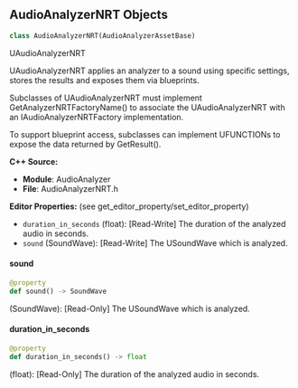 ## AudioAnalyzerNRT Objects

```python
class AudioAnalyzerNRT(AudioAnalyzerAssetBase)
```

UAudioAnalyzerNRT

UAudioAnalyzerNRT applies an analyzer to a sound using specific settings, stores the
results and exposes them via blueprints.

Subclasses of UAudioAnalyzerNRT must implement GetAnalyzerNRTFactoryName() to associate
the UAudioAnalyzerNRT with an IAudioAnalyzerNRTFactory implementation.

To support blueprint access, subclasses can implement UFUNCTIONs to expose the data
returned by GetResult().

**C++ Source:**

- **Module**: AudioAnalyzer
- **File**: AudioAnalyzerNRT.h

**Editor Properties:** (see get_editor_property/set_editor_property)

- ``duration_in_seconds`` (float):  [Read-Write] The duration of the analyzed audio in seconds.
- ``sound`` (SoundWave):  [Read-Write] The USoundWave which is analyzed.

<a id="unreal.AudioAnalyzerNRT.sound"></a>

#### sound

```python
@property
def sound() -> SoundWave
```

(SoundWave):  [Read-Only] The USoundWave which is analyzed.

<a id="unreal.AudioAnalyzerNRT.duration_in_seconds"></a>

#### duration_in_seconds

```python
@property
def duration_in_seconds() -> float
```

(float):  [Read-Only] The duration of the analyzed audio in seconds.

<a id="unreal.AudioSynesthesiaSettings"></a>